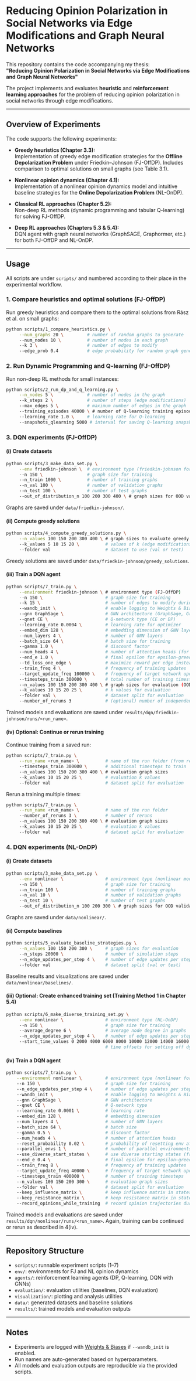 # Reducing Opinion Polarization in Social Networks via Edge Modifications and Graph Neural Networks

This repository contains the code accompanying my thesis:  
**"Reducing Opinion Polarization in Social Networks via Edge Modifications and Graph Neural Networks"**

The project implements and evaluates **heuristic** and **reinforcement learning approaches** for the problem of reducing opinion polarization in social networks through edge modifications.

---

## Overview of Experiments

The code supports the following experiments:

- **Greedy heuristics (Chapter 3.3):**  
  Implementation of greedy edge modification strategies for the **Offline Depolarization Problem** under Friedkin–Johnson (FJ-OffDP). Includes comparison to optimal solutions on small graphs (see Table 3.1).

- **Nonlinear opinion dynamics (Chapter 4.1):**  
  Implementation of a nonlinear opinion dynamics model and intuitive baseline strategies for the **Online Depolarization Problem** (NL-OnDP).

- **Classical RL approaches (Chapter 5.2):**  
  Non-deep RL methods (dynamic programming and tabular Q-learning) for solving FJ-OffDP.

- **Deep RL approaches (Chapters 5.3 & 5.4):**  
  DQN agent with graph neural networks (GraphSAGE, Graphormer, etc.) for both FJ-OffDP and NL-OnDP.

---

## Usage

All scripts are under `scripts/` and numbered according to their place in the experimental workflow.

### 1. Compare heuristics and optimal solutions (FJ-OffDP)

Run greedy heuristics and compare them to the optimal solutions from Rász et al. on small graphs:

```bash
python scripts/1_compare_heuristics.py \
     --num_graphs 20 \         # number of random graphs to generate
     --num_nodes 10 \          # number of nodes in each graph
     --k 3 \                   # number of edges to modify
     --edge_prob 0.4           # edge probability for random graph generation
```

### 2. Run Dynamic Programming and Q-learning (FJ-OffDP)

Run non-deep RL methods for small instances:

```bash
python scripts/2_run_dp_and_q_learning.py \
     --n_nodes 5 \             # number of nodes in the graph
     --k_steps 2 \             # number of steps (edge modifications)
     --max_edges 5 \           # maximum number of edges in the graph
     --training_episodes 40000 \ # number of Q-learning training episodes
     --learning_rate 1.0 \     # learning rate for Q-learning
     --snapshots_qlearning 5000 # interval for saving Q-learning snapshots
```

### 3. DQN experiments (FJ-OffDP)

#### (i) Create datasets

```bash
python scripts/3_make_data_set.py \
     --env friedkin-johnson \  # environment type (friedkin-johnson for FJ-OffDP)
     --n 150 \                 # graph size for training
     --n_train 1000 \          # number of training graphs
     --n_val 100 \             # number of validation graphs
     --n_test 100 \            # number of test graphs
     --out_of_distribution_n 100 200 300 400 \ # graph sizes for OOD validation/test sets
```

Graphs are saved under `data/friedkin-johnson/`.

#### (ii) Compute greedy solutions

```bash
python scripts/4_compute_greedy_solutions.py \
     --n_values 100 150 200 300 400 \ # graph sizes to evaluate greedy solutions on
     --k_values 5 10 15 20 \          # values of k (edge modifications) to test
     --folder val                     # dataset to use (val or test)
```

Greedy solutions are saved under `data/friedkin-johnson/greedy_solutions`.

#### (iii) Train a DQN agent

```bash
python scripts/7_train.py \
     --environment friedkin-johnson \ # environment type (FJ-OffDP)
     --n 150 \                        # graph size for training
     --k 15 \                         # number of edges to modify during training
     --wandb_init \                   # enable logging to Weights & Biases
     --gnn GraphSage \                # GNN architecture (GraphSage, GraphormerGD, GlobalMP, GCN)
     --qnet CE \                      # Q-network type (CE or DP)
     --learning_rate 0.0004 \         # learning rate for optimizer
     --embed_dim 128 \                # embedding dimension of GNN layers
     --num_layers 4 \                 # number of GNN layers
     --batch_size 64 \                # batch size for training
     --gamma 1.0 \                    # discount factor
     --num_heads 4 \                  # number of attention heads (for GraphormerGD)
     --end_e 1.0 \                    # final epsilon for epsilon-greedy exploration
     --td_loss_one_edge \             # maximize reward per edge instead of per episode
     --train_freq 4 \                 # frequency of training updates
     --target_update_freq 100000 \    # frequency of target network updates
     --timesteps_train 300000 \       # total number of training timesteps
     --n_values 100 150 200 300 400 \ # graph sizes for evaluation (OOD)
     --k_values 10 15 20 25 \         # k values for evaluation
     --folder val \                   # dataset split for evaluation
     --number_of_reruns 3             # (optional) number of independent reruns
```

Trained models and evaluations are saved under `results/dqn/friedkin-johnson/runs/<run_name>`.

#### (iv) Optional: Continue or rerun training

Continue training from a saved run:
```bash
python scripts/7_train.py \
     --run_name <run_name> \          # name of the run folder (from results/friedkin-johnson/runs)
     --timesteps_train 300000 \       # additional timesteps to train
     --n_values 100 150 200 300 400 \ # evaluation graph sizes
     --k_values 10 15 20 25 \         # evaluation k values
     --folder val                     # dataset split for evaluation
```

Rerun a training multiple times:
```bash
python scripts/7_train.py \
     --run_name <run_name> \          # name of the run folder
     --number_of_reruns 3 \           # number of reruns
     --n_values 100 150 200 300 400 \ # evaluation graph sizes
     --k_values 10 15 20 25 \         # evaluation k values
     --folder val                     # dataset split for evaluation
```

### 4. DQN experiments (NL-OnDP)

#### (i) Create datasets

```bash
python scripts/3_make_data_set.py \
     --env nonlinear \                # environment type (nonlinear model for NL-OnDP)
     --n 150 \                        # graph size for training
     --n_train 100 \                  # number of training graphs
     --n_val 10 \                     # number of validation graphs
     --n_test 10 \                    # number of test graphs
     --out_of_distribution_n 100 200 300 \ # graph sizes for OOD validation/test sets
```

Graphs are saved under `data/nonlinear/`.

#### (ii) Compute baselines

```bash
python scripts/5_evaluate_baseline_strategies.py \
     --n_values 100 150 200 300 \     # graph sizes for evaluation
     --n_steps 20000 \                # number of simulation steps
     --n_edge_updates_per_step 4 \    # number of edge updates per step in nonlinear dynamics
     --folder val                     # dataset split (val or test)
```

Baseline results and visualizations are saved under `data/nonlinear/baselines/`.

#### (iii) Optional: Create enhanced training set (Training Method 1 in Chapter 5.4)

```bash
python scripts/6_make_diverse_training_set.py \
     --env nonlinear \                # environment type (NL-OnDP)
     --n 150 \                        # graph size for training
     --average_degree 6 \             # average node degree in graphs
     --n_edge_updates_per_step 4 \    # number of edge updates per step in nonlinear dynamics
     --start_time_values 0 2000 4000 6000 8000 10000 12000 14000 16000 18000 20000 \
                                      # time offsets for setting off dynamics (generates diverse states)
```

#### (iv) Train a DQN agent

```bash
python scripts/7_train.py \
    --environment nonlinear \         # environment type (nonlinear for NL-OnDP)
    --n 150 \                         # graph size for training
    --n_edge_updates_per_step 4 \     # number of edge updates per step in nonlinear dynamics
    --wandb_init \                    # enable logging to Weights & Biases
    --gnn GraphSage \                 # GNN architecture
    --qnet CE \                       # Q-network type
    --learning_rate 0.0001 \          # learning rate
    --embed_dim 128 \                 # embedding dimension
    --num_layers 4 \                  # number of GNN layers
    --batch_size 64 \                 # batch size
    --gamma 0.5 \                     # discount factor
    --num_heads 4 \                   # number of attention heads
    --reset_probability 0.02 \        # probability of resetting env after each interaction
    --parallel_envs 1 \               # number of parallel environments (used for Training Method 2)
    --use_diverse_start_states \      # use diverse starting states (from script 6)
    --end_e 0.4 \                     # final epsilon for epsilon-greedy exploration
    --train_freq 8 \                  # frequency of training updates
    --target_update_freq 40000 \      # frequency of target network updates
    --timesteps_train 400000 \        # number of training timesteps
    --n_values 100 150 200 300 \      # evaluation graph sizes
    --folder val \                    # dataset split for evaluation
    --keep_influence_matrix \         # keep influence matrix in states, MUST be set to true for GraphormerGD training (per default fundamental matrix is used, if not --keep_resistance_matrix)
    --keep_resistance_matrix \        # keep resistance matrix in states (--keep_influence_matrix must also set to true!)
    --record_opinions_while_training  # record opinion trajectories during training
```

Trained models and evaluations are saved under `results/dqn/nonlinear/runs/<run_name>`. Again, training can be continued or rerun as described in 4(iv).

---

## Repository Structure

- `scripts/`: runnable experiment scripts (1–7)
- `env/`: environments for FJ and NL opinion dynamics
- `agents/`: reinforcement learning agents (DP, Q-learning, DQN with GNNs)
- `evaluation/`: evaluation utilities (baselines, DQN evaluation)
- `visualization/`: plotting and analysis utilities
- `data/`: generated datasets and baseline solutions
- `results/`: trained models and evaluation outputs

---

## Notes

- Experiments are logged with [Weights & Biases](https://wandb.ai) if `--wandb_init` is enabled.  
- Run names are auto-generated based on hyperparameters.  
- All models and evaluation outputs are reproducible via the provided scripts.  

